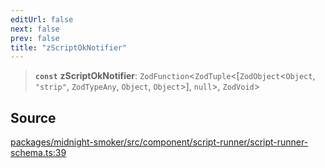 ```yaml
---
editUrl: false
next: false
prev: false
title: "zScriptOkNotifier"
---
```


> **`const`** **zScriptOkNotifier**: `ZodFunction`\<`ZodTuple`\<[`ZodObject`\<`Object`, `"strip"`, `ZodTypeAny`, `Object`, `Object`\>], `null`\>, `ZodVoid`\>

## Source

[packages/midnight-smoker/src/component/script-runner/script-runner-schema.ts:39](https://github.com/boneskull/midnight-smoker/blob/417858b/packages/midnight-smoker/src/component/script-runner/script-runner-schema.ts#L39)
